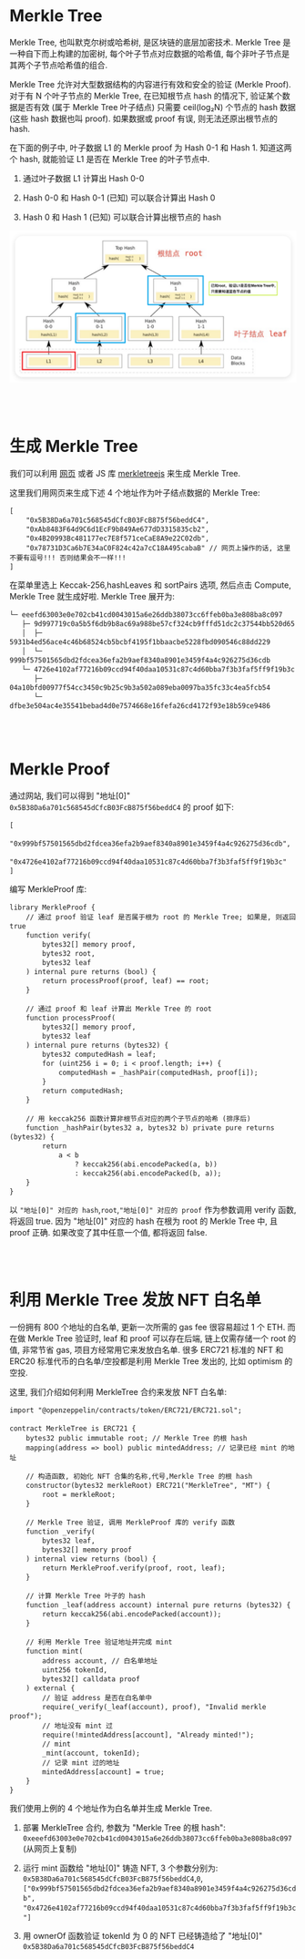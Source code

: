 # Merkle Tree

Merkle Tree, 也叫默克尔树或哈希树, 是区块链的底层加密技术. Merkle Tree 是一种自下而上构建的加密树, 每个叶子节点对应数据的哈希值, 每个非叶子节点是其两个子节点哈希值的组合.

Merkle Tree 允许对大型数据结构的内容进行有效和安全的验证 (Merkle Proof). 对于有 N 个叶子节点的 Merkle Tree, 在已知根节点 hash 的情况下, 验证某个数据是否有效 (属于 Merkle Tree 叶子结点) 只需要 ceil(log₂N) 个节点的 hash 数据 (这些 hash 数据也叫 proof). 如果数据或 proof 有误, 则无法还原出根节点的 hash.

在下面的例子中, 叶子数据 L1 的 Merkle proof 为 Hash 0-1 和 Hash 1. 知道这两个 hash, 就能验证 L1 是否在 Merkle Tree 的叶子节点中.

1. 通过叶子数据 L1 计算出 Hash 0-0

2. Hash 0-0 和 Hash 0-1 (已知) 可以联合计算出 Hash 0

3. Hash 0 和 Hash 1 (已知) 可以联合计算出根节点的 hash

<img src="./picture/QQ_1726661129349.png" alt="QQ_1726661129349" style="zoom: 50%;" />

<br><br>

# 生成 Merkle Tree

我们可以利用 [网页](https://lab.miguelmota.com/merkletreejs/example/) 或者 JS 库 [merkletreejs](https://github.com/merkletreejs/merkletreejs) 来生成 Merkle Tree.

这里我们用网页来生成下述 4 个地址作为叶子结点数据的 Merkle Tree:

```
[
    "0x5B38Da6a701c568545dCfcB03FcB875f56beddC4",
    "0xAb8483F64d9C6d1EcF9b849Ae677dD3315835cb2",
    "0x4B20993Bc481177ec7E8f571ceCaE8A9e22C02db",
    "0x78731D3Ca6b7E34aC0F824c42a7cC18A495cabaB" // 网页上操作的话, 这里不要有逗号!!! 否则结果会不一样!!!
]
```

在菜单里选上 Keccak-256,hashLeaves 和 sortPairs 选项, 然后点击 Compute, Merkle Tree 就生成好啦. Merkle Tree 展开为:

```
└─ eeefd63003e0e702cb41cd0043015a6e26ddb38073cc6ffeb0ba3e808ba8c097
   ├─ 9d997719c0a5b5f6db9b8ac69a988be57cf324cb9fffd51dc2c37544bb520d65
   │  ├─ 5931b4ed56ace4c46b68524cb5bcbf4195f1bbaacbe5228fbd090546c88dd229
   │  └─ 999bf57501565dbd2fdcea36efa2b9aef8340a8901e3459f4a4c926275d36cdb
   └─ 4726e4102af77216b09ccd94f40daa10531c87c4d60bba7f3b3faf5ff9f19b3c
      ├─ 04a10bfd00977f54cc3450c9b25c9b3a502a089eba0097ba35fc33c4ea5fcb54
      └─ dfbe3e504ac4e35541bebad4d0e7574668e16fefa26cd4172f93e18b59ce9486
```

<br><br>

# Merkle Proof

通过网站, 我们可以得到 "地址[0]" `0x5B38Da6a701c568545dCfcB03FcB875f56beddC4` 的 proof 如下:

```
[
    "0x999bf57501565dbd2fdcea36efa2b9aef8340a8901e3459f4a4c926275d36cdb",
    "0x4726e4102af77216b09ccd94f40daa10531c87c4d60bba7f3b3faf5ff9f19b3c"
]
```

编写 MerkleProof 库:

```solidity
library MerkleProof {
    // 通过 proof 验证 leaf 是否属于根为 root 的 Merkle Tree; 如果是, 则返回 true
    function verify(
        bytes32[] memory proof,
        bytes32 root,
        bytes32 leaf
    ) internal pure returns (bool) {
        return processProof(proof, leaf) == root;
    }

    // 通过 proof 和 leaf 计算出 Merkle Tree 的 root
    function processProof(
        bytes32[] memory proof,
        bytes32 leaf
    ) internal pure returns (bytes32) {
        bytes32 computedHash = leaf;
        for (uint256 i = 0; i < proof.length; i++) {
            computedHash = _hashPair(computedHash, proof[i]);
        }
        return computedHash;
    }

    // 用 keccak256 函数计算非根节点对应的两个子节点的哈希 (排序后)
    function _hashPair(bytes32 a, bytes32 b) private pure returns (bytes32) {
        return
            a < b
                ? keccak256(abi.encodePacked(a, b))
                : keccak256(abi.encodePacked(b, a));
    }
}
```

以 `"地址[0]" 对应的 hash`,`root`,`"地址[0]" 对应的 proof` 作为参数调用 verify 函数, 将返回 true. 因为 "地址[0]" 对应的 hash 在根为 root 的 Merkle Tree 中, 且 proof 正确. 如果改变了其中任意一个值, 都将返回 false.

<br><br>

# 利用 Merkle Tree 发放 NFT 白名单

一份拥有 800 个地址的白名单, 更新一次所需的 gas fee 很容易超过 1 个 ETH. 而在做 Merkle Tree 验证时, leaf 和 proof 可以存在后端, 链上仅需存储一个 root 的值, 非常节省 gas, 项目方经常用它来发放白名单. 很多 ERC721 标准的 NFT 和 ERC20 标准代币的白名单/空投都是利用 Merkle Tree 发出的, 比如 optimism 的空投.

这里, 我们介绍如何利用 MerkleTree 合约来发放 NFT 白名单:

```solidity
import "@openzeppelin/contracts/token/ERC721/ERC721.sol";

contract MerkleTree is ERC721 {
    bytes32 public immutable root; // Merkle Tree 的根 hash
    mapping(address => bool) public mintedAddress; // 记录已经 mint 的地址

    // 构造函数, 初始化 NFT 合集的名称,代号,Merkle Tree 的根 hash
    constructor(bytes32 merkleRoot) ERC721("MerkleTree", "MT") {
        root = merkleRoot;
    }

    // Merkle Tree 验证, 调用 MerkleProof 库的 verify 函数
    function _verify(
        bytes32 leaf,
        bytes32[] memory proof
    ) internal view returns (bool) {
        return MerkleProof.verify(proof, root, leaf);
    }

    // 计算 Merkle Tree 叶子的 hash
    function _leaf(address account) internal pure returns (bytes32) {
        return keccak256(abi.encodePacked(account));
    }

    // 利用 Merkle Tree 验证地址并完成 mint
    function mint(
        address account, // 白名单地址
        uint256 tokenId,
        bytes32[] calldata proof
    ) external {
        // 验证 address 是否在白名单中
        require(_verify(_leaf(account), proof), "Invalid merkle proof");
        // 地址没有 mint 过
        require(!mintedAddress[account], "Already minted!");
        // mint
        _mint(account, tokenId);
        // 记录 mint 过的地址
        mintedAddress[account] = true;
    }
}
```

我们使用上例的 4 个地址作为白名单并生成 Merkle Tree.

1. 部署 MerkleTree 合约, 参数为 "Merkle Tree 的根 hash": `0xeeefd63003e0e702cb41cd0043015a6e26ddb38073cc6ffeb0ba3e808ba8c097` (从网页上复制)

2. 运行 mint 函数给 "地址[0]" 铸造 NFT, 3 个参数分别为: `0x5B38Da6a701c568545dCfcB03FcB875f56beddC4`,`0`,`["0x999bf57501565dbd2fdcea36efa2b9aef8340a8901e3459f4a4c926275d36cdb", "0x4726e4102af77216b09ccd94f40daa10531c87c4d60bba7f3b3faf5ff9f19b3c"]`

3. 用 ownerOf 函数验证 tokenId 为 0 的 NFT 已经铸造给了 "地址[0]" `0x5B38Da6a701c568545dCfcB03FcB875f56beddC4`

<br><br>
